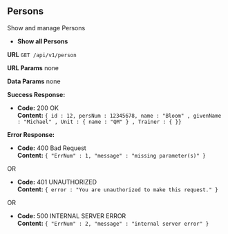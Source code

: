 ## **Persons**

Show and manage Persons

- **Show all Persons**

**URL**
`GET /api/v1/person`

**URL Params**
none

**Data Params**
none

**Success Response:**

- **Code:** 200 OK<br />
  **Content:** `{ id : 12, persNum : 12345678, name : "Bloom" , givenName : "Michael" , Unit : { name : "QM" } , Trainer : { }}`

**Error Response:**

- **Code:** 400 Bad Request<br />
  **Content:** `{ "ErrNum" : 1, "message" : "missing parameter(s)" }`

OR

- **Code:** 401 UNAUTHORIZED <br />
  **Content:** `{ error : "You are unauthorized to make this request." }`

OR

- **Code:** 500 INTERNAL SERVER ERROR <br />
  **Content:** `{ "ErrNum" : 2, "message" : "internal server error" }`
